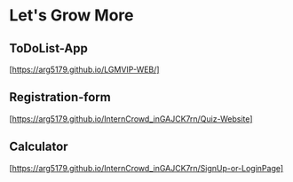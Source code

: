 # Let's Grow More


## ToDoList-App
[https://arg5179.github.io/LGMVIP-WEB/]

## Registration-form
[https://arg5179.github.io/InternCrowd_inGAJCK7rn/Quiz-Website]

## Calculator
[https://arg5179.github.io/InternCrowd_inGAJCK7rn/SignUp-or-LoginPage]
